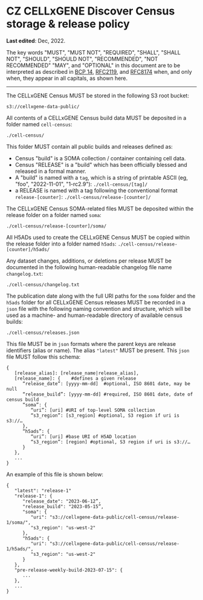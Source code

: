 # CZ CELLxGENE Discover Census storage & release policy

**Last edited**: Dec, 2022.

The key words "MUST", "MUST NOT", "REQUIRED", "SHALL", "SHALL NOT", "SHOULD", "SHOULD NOT", "RECOMMENDED", "NOT RECOMMENDED" "MAY", and "OPTIONAL" in this document are to be interpreted as described in [BCP 14](https://tools.ietf.org/html/bcp14), [RFC2119](https://www.rfc-editor.org/rfc/rfc2119.txt), and [RFC8174](https://www.rfc-editor.org/rfc/rfc8174.txt) when, and only when, they appear in all capitals, as shown here.

---

The CELLxGENE Census MUST be stored in the following S3 root bucket:

`s3://cellxgene-data-public/`

All contents of a CELLxGENE Census build data MUST be deposited in a folder named `cell-census`: 

`./cell-census/`

This folder MUST contain all public builds and releases defined as:

* Census "build" is a SOMA collection / container containing cell data.
* Census "RELEASE" is a "build" which has been officially blessed and released in a formal manner.
* A "build" is named with a `tag`, which is a string of printable ASCII (eg, "foo", "2022-11-01", "1-rc2.9"):
   `./cell-census/[tag]/`
* a RELEASE is named with a tag following the conventional format `release-[counter]`:
   `./cell-census/release-[counter]/`

The CELLxGENE Census SOMA-related files MUST be deposited within the release folder on a folder named `soma`:

`./cell-census/release-[counter]/soma/`

All H5ADs used to create the CELLxGENE Census MUST be copied within the release folder into a folder named `h5ads`:	
`./cell-census/release-[counter]/h5ads/`

Any dataset changes, additions, or deletions per release MUST be documented in the following human-readable changelog file name `changelog.txt`:

`./cell-census/changelog.txt`

The publication date along with the full URI paths for the `soma` folder and the `h5ads` folder  for all CELLxGENE Census releases  MUST be recorded in a `json` file with the following naming convention and structure, which will be used as a machine- and human-readable directory of available census builds:


`./cell-census/releases.json`

This file MUST be in `json` formats where the parent keys are release identifiers (alias or name). The alias `"latest"` MUST be present. This `json` file MUST follow this schema:


```
{
   [release_alias]: [release_name|release_alias],
   [release_name]: {	#defines a given release
      “release_date”: [yyyy-mm-dd]  #optional, ISO 8601 date, may be null
      “release_build”: [yyyy-mm-dd] #required, ISO 8601 date, date of census build
      “soma”: {
         “uri”: [uri] #URI of top-level SOMA collection
         “s3_region”: [s3_region] #optional, S3 region if uri is s3://…
      },
      “h5ads”: {
         “uri”: [uri] #base URI of H5AD location
         “s3_region”: [region] #optional, S3 region if uri is s3://…
      }
   },
   ...
}
```

An example of this file is shown below:

```
{
   "latest": "release-1"
   "release-1": {
      "release_date": "2023-06-12”,
      "release_build": "2023-05-15”,
      "soma": {
         "uri": "s3://cellxgene-data-public/cell-census/release-1/soma/",
         "s3_region": "us-west-2"
      },
      "h5ads": {
         "uri": "s3://cellxgene-data-public/cell-census/release-1/h5ads/",
         "s3_region": "us-west-2"
      }
   },
   "pre-release-weekly-build-2023-07-15": {
      ...
   },
   ...
}
```

